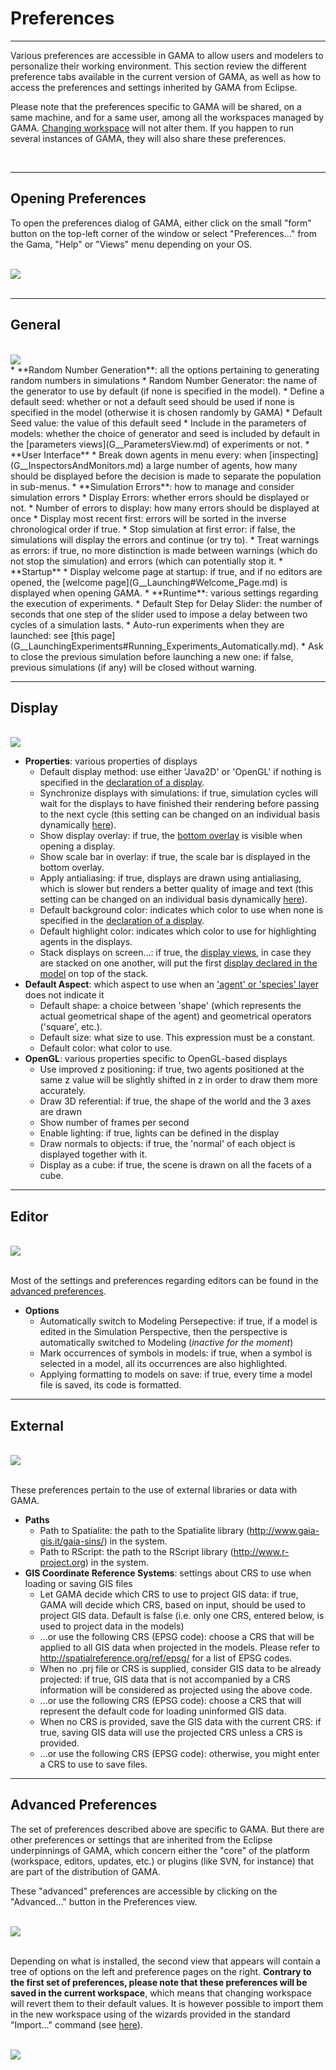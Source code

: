 # Preferences

---

Various preferences are accessible in GAMA to allow users and modelers to personalize their working environment. This section review the different preference tabs available in the current version of GAMA, as well as how to access the preferences and settings inherited by GAMA from Eclipse.

Please note that the preferences specific to GAMA will be shared, on a same machine, and for a same user, among all the workspaces managed by GAMA. [Changing workspace](G__ChangingWorkspace.md) will not alter them. If you happen to run several instances of GAMA, they will also share these preferences.

<br />

---

## Opening Preferences
To open the preferences dialog of GAMA, either click on the small "form" button on the top-left corner of the window or select "Preferences…" from the Gama, "Help" or "Views" menu depending on your OS.

<br />
<img src='https://gama-platform.googlecode.com/svn/wiki/images/auto_update/open_prefs.png' /> <br />

<br />

---

## General
<br />
<img src='https://gama-platform.googlecode.com/svn/wiki/images/preferences/general.png' /> <br />
  * **Random Number Generation**: all the options pertaining to generating random numbers in simulations
    * Random Number Generator: the name of the generator to use by default (if none is specified in the model).
    * Define a default seed: whether or not a default seed should be used if none is specified in the model  (otherwise it is chosen randomly by GAMA)
    * Default Seed value: the value of this default seed
    * Include in the parameters of models: whether the choice of generator and seed is included by default in the [parameters views](G__ParametersView.md) of experiments or not.
  * **User Interface**
    * Break down agents in menu every: when [inspecting](G__InspectorsAndMonitors.md) a large number of agents, how many should be displayed before the decision is made to separate the population in sub-menus.
  * **Simulation Errors**: how to manage and consider simulation errors
    * Display Errors: whether errors should be displayed or not.
    * Number of errors to display: how many errors should be displayed at once
    * Display most recent first: errors will be sorted in the inverse chronological order if true.
    * Stop simulation at first error: if false, the simulations will display the errors and continue (or try to).
    * Treat warnings as errors: if true, no more distinction is made between warnings (which do not stop the simulation) and errors (which can potentially stop it.
  * **Startup**
    * Display welcome page at startup: if true, and if no editors are opened, the [welcome page](G__Launching#Welcome_Page.md) is displayed when opening GAMA.
  * **Runtime**: various settings regarding the execution of experiments.
    * Default Step for Delay Slider: the number of seconds that one step of the slider used to impose a delay between two cycles of a simulation lasts.
    * Auto-run experiments when they are launched: see [this page](G__LaunchingExperiments#Running_Experiments_Automatically.md).
    * Ask to close the previous simulation before launching a new one: if false, previous simulations (if any) will be closed without warning.
<br />

---

## Display
<br />
<img src='https://gama-platform.googlecode.com/svn/wiki/images/preferences/display.png' /> <br />

  * **Properties**: various properties of displays
    * Default display method: use either 'Java2D' or 'OpenGL' if nothing is specified in the [declaration of a display](G__DefiningDisplays.md).
    * Synchronize displays with simulations: if true, simulation cycles will wait for the displays to have finished their rendering before passing to the next cycle (this setting can be changed on an individual basis dynamically [here](G__Displays.md)).
    * Show display overlay: if true, the [bottom overlay](G__Displays.md) is visible when opening a display.
    * Show scale bar in overlay: if true, the scale bar is displayed in the bottom overlay.
    * Apply antialiasing: if true, displays are drawn using antialiasing, which is slower but renders a better quality of image and text (this setting can be changed on an individual basis dynamically [here](G__Displays.md)).
    * Default background color: indicates which color to use when none is specified in the [declaration of a display](G__DefiningDisplays.md).
    * Default highlight color: indicates which color to use for highlighting agents in the displays.
    * Stack displays on screen…: if true, the [display views](G__Displays.md), in case they are stacked on one another, will put the first [display declared in the model](G__DefiningDisplays.md) on top of the stack.
  * **Default Aspect**: which aspect to use when an ['agent' or 'species' layer](G__DefiningOtherLayers.md) does not indicate it
    * Default shape: a choice between 'shape' (which represents the actual geometrical shape of the agent) and geometrical operators ('square', etc.).
    * Default size: what size to use. This expression must be a constant.
    * Default color: what color to use.
  * **OpenGL**: various properties specific to OpenGL-based displays
    * Use improved z positioning: if true, two agents positioned at the same z value will be slightly shifted in z in order to draw them more accurately.
    * Draw 3D referential: if true, the shape of the world and the 3 axes are drawn
    * Show number of frames per second
    * Enable lighting: if true, lights can be defined in the display
    * Draw normals to objects: if true, the 'normal' of each object is displayed together with it.
    * Display as a cube: if true, the scene is drawn on all the facets of a cube.

---

## Editor
<br />
<img src='https://gama-platform.googlecode.com/svn/wiki/images/preferences/editor.png' /> <br />
<br />

Most of the settings and preferences regarding editors can be found in the [advanced preferences](#Advanced_Preferences.md).

  * **Options**
    * Automatically switch to Modeling Persepective: if true, if a model is edited in the Simulation Perspective, then the perspective is automatically switched to Modeling (_inactive for the moment_)
    * Mark occurrences of symbols in models: if true, when a symbol is selected in a model, all its occurrences are also highlighted.
    * Applying formatting to models on save: if true, every time a model file is saved, its code is formatted.

---

## External
<br />
<img src='https://gama-platform.googlecode.com/svn/wiki/images/preferences/external.png' /> <br />
<br />

These preferences pertain to the use of external libraries or data with GAMA.

  * **Paths**
    * Path to Spatialite: the path to the Spatialite library (http://www.gaia-gis.it/gaia-sins/) in the system.
    * Path to RScript: the path to the RScript library (http://www.r-project.org) in the system.
  * **GIS Coordinate Reference Systems**: settings about CRS to use when loading or saving GIS files
    * Let GAMA decide which CRS to use to project GIS data: if true, GAMA will decide which CRS, based on input, should be used to project GIS data. Default is false (i.e. only one CRS, entered below, is used to project data in the models)
    * …or use the following CRS (EPSG code): choose a CRS that will be applied to all GIS data when projected in the models. Please refer to http://spatialreference.org/ref/epsg/ for a list of EPSG codes.
    * When no .prj file or CRS is supplied, consider GIS data to be already projected: if true, GIS data that is not accompanied by a CRS information will be considered as projected using the above code.
    * ...or use the following CRS (EPSG code): choose a CRS that will represent the default code for loading uninformed GIS data.
    * When no CRS is provided, save the GIS data with the current CRS: if true, saving GIS data will use the projected CRS unless a CRS is provided.
    * ...or use the following CRS (EPSG code): otherwise, you might enter a CRS to use to save files.


---

## Advanced Preferences

The set of preferences described above are specific to GAMA. But there are other preferences or settings that are inherited from the Eclipse underpinnings of GAMA, which concern either the "core" of the platform (workspace, editors, updates, etc.) or plugins (like SVN, for instance) that are part of the distribution of GAMA.

These "advanced" preferences are accessible by clicking on the "Advanced…" button in the Preferences view.

<br />
<img src='https://gama-platform.googlecode.com/svn/wiki/images/preferences/advanced.png' /> <br />
<br />

Depending on what is installed, the second view that appears will contain a tree of options on the left and preference pages on the right. **Contrary to the first set of preferences, please note that these preferences will be saved in the current workspace**, which means that changing workspace will revert them to their default values. It is however possible to import them in the new workspace using of the wizards provided in the standard "Import…" command (see [here](G__ImportingModels.md)).

<br />
<img src='https://gama-platform.googlecode.com/svn/wiki/images/preferences/advanced_2.png' /> <br />
<br />